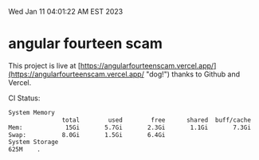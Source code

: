 Wed Jan 11 04:01:22 AM EST 2023

# angular fourteen scam


This project is live at [https://angularfourteenscam.vercel.app/](https://angularfourteenscam.vercel.app/ "dog!") thanks to Github and Vercel.

CI Status: 

```bash
System Memory
               total        used        free      shared  buff/cache   available
Mem:            15Gi       5.7Gi       2.3Gi       1.1Gi       7.3Gi       8.2Gi
Swap:          8.0Gi       1.5Gi       6.4Gi
System Storage
625M	.
```
```bash
